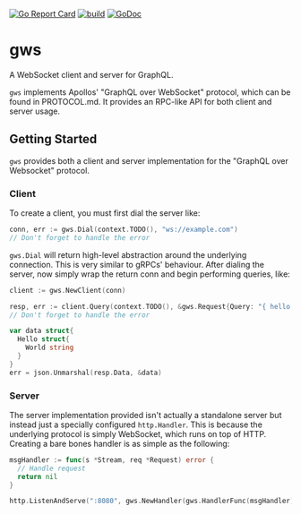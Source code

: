 [![Go Report Card](https://goreportcard.com/badge/github.com/zaba505/gws)](https://goreportcard.com/report/github.com/zaba505/gws)
[![build](https://github.com/Zaba505/gws/workflows/build/badge.svg)](https://github.com/Zaba505/gws/actions)
[![GoDoc](https://godoc.org/github.com/Zaba505/gws?status.svg)](https://godoc.org/github.com/Zaba505/gws)

# gws
A WebSocket client and server for GraphQL.

`gws` implements Apollos' "GraphQL over WebSocket" protocol,
which can be found in PROTOCOL.md. It provides an RPC-like API for both
client and server usage.

## Getting Started

`gws` provides both a client and server implementation for the
"GraphQL over Websocket" protocol.

### Client

To create a client, you must first dial the server like:
```go
conn, err := gws.Dial(context.TODO(), "ws://example.com")
// Don't forget to handle the error
```

`gws.Dial` will return high-level abstraction around the
underlying connection. This is very similar to gRPCs'
behaviour. After dialing the server, now simply wrap the
return conn and begin performing queries, like:
```go
client := gws.NewClient(conn)

resp, err := client.Query(context.TODO(), &gws.Request{Query: "{ hello { world } }"})
// Don't forget to handle the error

var data struct{
  Hello struct{
    World string
  }
}
err = json.Unmarshal(resp.Data, &data)
```

### Server

The server implementation provided isn't actually a standalone
server but instead just a specially configured `http.Handler`.
This is because the underlying protocol is simply WebSocket,
which runs on top of HTTP. Creating a bare bones handler is
as simple as the following:
```go
msgHandler := func(s *Stream, req *Request) error {
  // Handle request
  return nil
}

http.ListenAndServe(":8080", gws.NewHandler(gws.HandlerFunc(msgHandler)))
```
